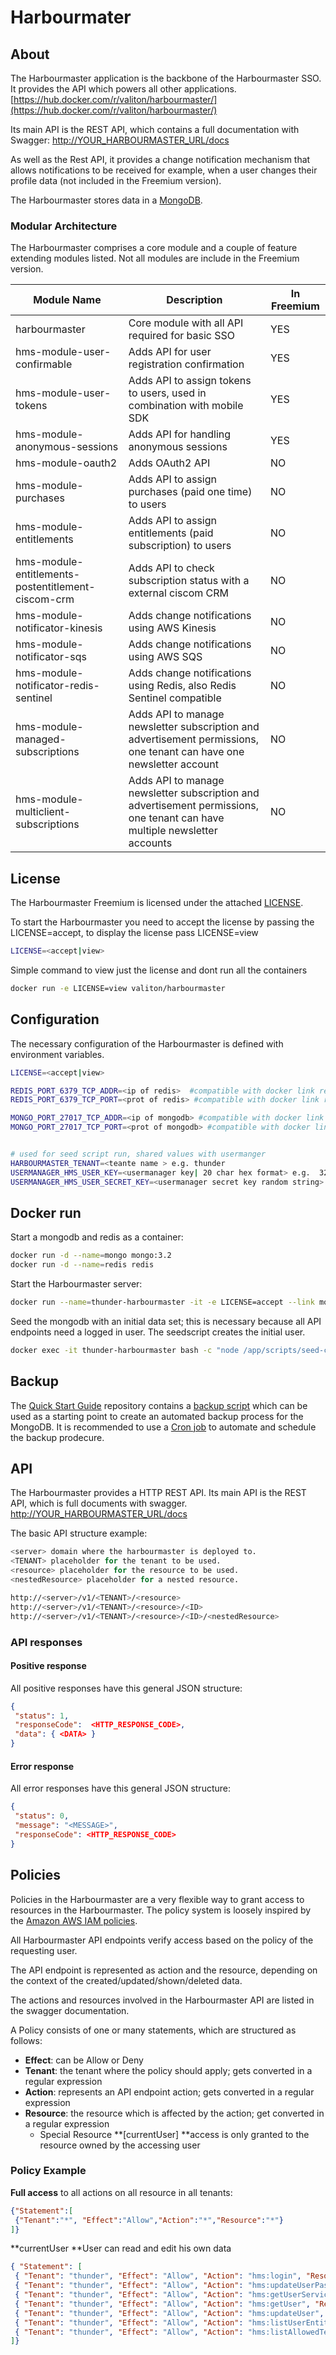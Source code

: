 # Harbourmater

## About

The Harbourmaster application is the backbone of the Harbourmaster SSO. It provides the API which powers all other applications.
[https://hub.docker.com/r/valiton/harbourmaster/](https://hub.docker.com/r/valiton/harbourmaster/)

Its main API is the REST API, which contains a full documentation with Swagger: [http://YOUR\_HARBOURMASTER\_URL/docs](http://YOUR_HARBOURMASTER_URL/docs)

As well as the Rest API, it provides a change notification mechanism that allows notifications to be received for example, when a user changes their profile data \(not included in the Freemium version\).

The Harbourmaster stores data in a [MongoDB](https://www.mongodb.com/).

### Modular Architecture

The Harbourmaster comprises a core module and a couple of feature extending modules listed. Not all modules are include in the Freemium version.

| Module Name | Description | In Freemium |
| --- | --- | --- |
| harbourmaster | Core module with all API required for basic SSO | YES |
| hms-module-user-confirmable | Adds API for user registration confirmation | YES |
| hms-module-user-tokens | Adds API to assign tokens to users, used in combination with mobile SDK | YES |
| hms-module-anonymous-sessions | Adds API for handling anonymous sessions | YES |
| hms-module-oauth2 | Adds OAuth2 API | NO |
| hms-module-purchases | Adds API to assign purchases \(paid one time\) to users | NO |
| hms-module-entitlements | Adds API to assign entitlements \(paid subscription\) to users | NO |
| hms-module-entitlements-postentitlement-ciscom-crm | Adds API to check subscription status with a external ciscom CRM | NO |
| hms-module-notificator-kinesis | Adds change notifications using AWS Kinesis | NO |
| hms-module-notificator-sqs | Adds change notifications using AWS SQS | NO |
| hms-module-notificator-redis-sentinel | Adds change notifications using Redis, also Redis Sentinel compatible | NO |
| hms-module-managed-subscriptions | Adds API to manage newsletter subscription and advertisement permissions, one tenant can have one newsletter account | NO |
| hms-module-multiclient-subscriptions | Adds API to manage newsletter subscription and advertisement permissions, one tenant can have multiple newsletter accounts | NO |

## License

The Harbourmaster Freemium is licensed under the attached [LICENSE](license.md).

To start the Harbourmaster you need to accept the license by passing the LICENSE=accept, to display the license pass LICENSE=view

```bash
LICENSE=<accept|view>
```

Simple command to view just the license and dont run all the containers

```bash
docker run -e LICENSE=view valiton/harbourmaster

```

## Configuration

The necessary configuration of the Harbourmaster is defined with environment variables.

```bash
LICENSE=<accept|view>

REDIS_PORT_6379_TCP_ADDR=<ip of redis>  #compatible with docker link redis
REDIS_PORT_6379_TCP_PORT=<prot of redis> #compatible with docker link redis

MONGO_PORT_27017_TCP_ADDR=<ip of mongodb> #compatible with docker link mongo
MONGO_PORT_27017_TCP_PORT=<prot of mongodb> #compatible with docker link mongo 


# used for seed script run, shared values with usermanger 
HARBOURMASTER_TENANT=<teante name > e.g. thunder
USERMANAGER_HMS_USER_KEY=<usermanager key| 20 char hex format> e.g.  32be04fb9495229f3e4f
USERMANAGER_HMS_USER_SECRET_KEY=<usermanager secret key random string> e.g. 58c94af9f955eebebaf81195d57f774fe7a9d834efd519c8588d184914ff


```

## Docker run

Start a mongodb and redis as a container:

```bash
docker run -d --name=mongo mongo:3.2
docker run -d --name=redis redis
```

Start the Harbourmaster server:

```bash
docker run --name=thunder-harbourmaster -it -e LICENSE=accept --link mongo:mongo --link redis:redis valiton/harbourmaster
```

Seed the mongodb with an initial data set; this is necessary because all API endpoints need a logged in user. The seedscript creates the initial user.

```bash
docker exec -it thunder-harbourmaster bash -c "node /app/scripts/seed-create-thunder-tenant.js"
```

## Backup

The [Quick Start Guide](/quick-start-guide.md) repository contains a [backup script](https://github.com/valiton/harbourmaster-docs/blob/master/quickstart/mongodb_backup.sh) which can be used as a starting point to create an automated backup process for the MongoDB. It is recommended to use a [Cron job](http://www.unixgeeks.org/security/newbie/unix/cron-1.html) to automate and schedule the backup prodecure.

## API

The Harbourmaster provides a HTTP REST API. Its main API is the REST API, which is full documents with swagger. [http://YOUR\_HARBOURMASTER\_URL/docs](http://YOUR_HARBOURMASTER_URL/docs)

The basic API structure example:

```bash
<server> domain where the harbourmaster is deployed to.
<TENANT> placeholder for the tenant to be used.
<resource> placeholder for the resource to be used.
<nestedResource> placeholder for a nested resource.

http://<server>/v1/<TENANT>/<resource>
http://<server>/v1/<TENANT>/<resource>/<ID>
http://<server>/v1/<TENANT>/<resource>/<ID>/<nestedResource>
```

### API responses

#### Positive response

All positive responses have this general JSON structure:

```json
{
 "status": 1,
 "responseCode":  <HTTP_RESPONSE_CODE>,
 "data": { <DATA> }
}
```

#### Error response

All error responses have this general JSON structure:

```json
{
 "status": 0,
 "message": "<MESSAGE>",
 "responseCode": <HTTP_RESPONSE_CODE>
}
```

## Policies

Policies in the Harbourmaster are a very flexible way to grant access to resources in the Harbourmaster. The policy system is loosely inspired by the [Amazon AWS IAM policies](http://docs.aws.amazon.com/AWSEC2/latest/UserGuide/iam-policy-structure.html#policy-syntax).

All Harbourmaster API endpoints verify access based on the policy of the requesting user.

The API endpoint is represented as action and the resource, depending on the context of the created/updated/shown/deleted data.

The actions and resources involved in the Harbourmaster API are listed in the swagger documentation.

A Policy consists of one or many statements, which are structured as follows:

* **Effect**: can be Allow or Deny
* **Tenant**: the tenant where the policy should apply; gets converted in a regular expression
* **Action**: represents an API endpoint action; gets converted in a regular expression
* **Resource**: the resource which is affected by the action; get converted in a regular expression
  * Special Resource **\[currentUser\] **access is only granted to the resource owned by the accessing user


### Policy Example

**Full access** to all actions on all resource in all tenants:

```json
{"Statement":[
 {"Tenant":"*", "Effect":"Allow","Action":"*","Resource":"*"}
]}
```

**currentUser **User can read and edit his own data

```json
{ "Statement": [
 { "Tenant": "thunder", "Effect": "Allow", "Action": "hms:login", "Resource": "[currentUser]" },
 { "Tenant": "thunder", "Effect": "Allow", "Action": "hms:updateUserPassword", "Resource": "[currentUser]" },
 { "Tenant": "thunder", "Effect": "Allow", "Action": "hms:getUserServices", "Resource": "[currentUser]" },
 { "Tenant": "thunder", "Effect": "Allow", "Action": "hms:getUser", "Resource": "[currentUser]" },
 { "Tenant": "thunder", "Effect": "Allow", "Action": "hms:updateUser", "Resource": "[currentUser]" },
 { "Tenant": "thunder", "Effect": "Allow", "Action": "hms:listUserEntitlements", "Resource": "[currentUser]" },
 { "Tenant": "thunder", "Effect": "Allow", "Action": "hms:listAllowedTenants", "Resource": "[currentUser]" }
]}



```

